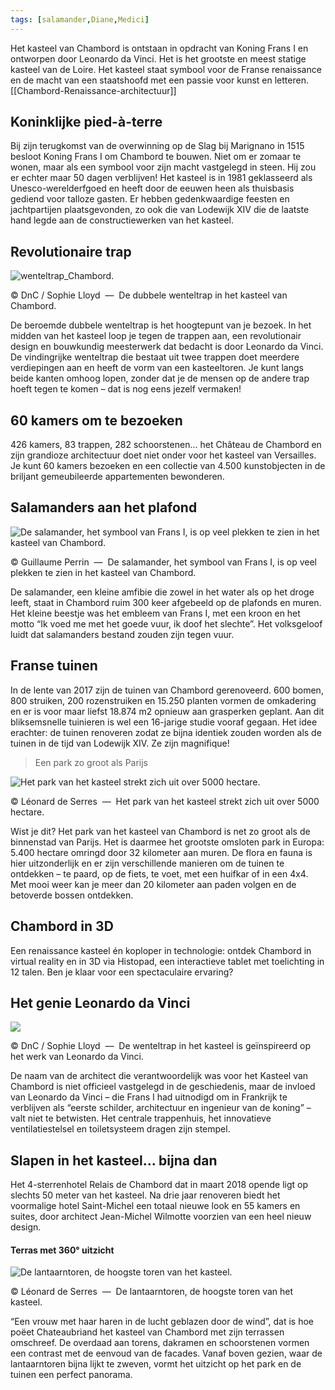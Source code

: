 ```yaml
---
tags: [salamander,Diane,Medici]
---
```



Het kasteel van Chambord is ontstaan in opdracht van Koning Frans I en ontworpen door Leonardo da Vinci. Het is het grootste en meest statige kasteel van de Loire. Het kasteel staat symbool voor de Franse renaissance en de macht van een staatshoofd met een passie voor kunst en letteren.
[[Chambord-Renaissance-architectuur]]

## Koninklijke pied-à-terre

Bij zijn terugkomst van de overwinning op de Slag bij Marignano in 1515 besloot Koning Frans I om Chambord te bouwen. Niet om er zomaar te wonen, maar als een symbool voor zijn macht vastgelegd in steen. Hij zou er echter maar 50 dagen verblijven! Het kasteel is in 1981 geklasseerd als Unesco-werelderfgoed en heeft door de eeuwen heen als thuisbasis gediend voor talloze gasten. Er hebben gedenkwaardige feesten en jachtpartijen plaatsgevonden, zo ook die van Lodewijk XIV die de laatste hand legde aan de constructiewerken van het kasteel.

## Revolutionaire trap

![wenteltrap_Chambord.](wenteltrap_Chambord.jpg)

© DnC / Sophie Lloyd  —  De dubbele wenteltrap in het kasteel van Chambord.

De beroemde dubbele wenteltrap is het hoogtepunt van je bezoek. In het midden van het kasteel loop je tegen de trappen aan, een revolutionair design en bouwkundig meesterwerk dat bedacht is door Leonardo da Vinci. De vindingrijke wenteltrap die bestaat uit twee trappen doet meerdere verdiepingen aan en heeft de vorm van een kasteeltoren. Je kunt langs beide kanten omhoog lopen, zonder dat je de mensen op de andere trap hoeft tegen te komen – dat is nog eens jezelf vermaken!

## 60 kamers om te bezoeken

426 kamers, 83 trappen, 282 schoorstenen... het Château de Chambord en zijn grandioze architectuur doet niet onder voor het kasteel van Versailles. Je kunt 60 kamers bezoeken en een collectie van 4.500 kunstobjecten in de briljant gemeubileerde appartementen bewonderen.

## Salamanders aan het plafond

![De salamander, het symbool van Frans I, is op veel plekken te zien in het kasteel van Chambord.](salamander_chambord.jpg)

© Guillaume Perrin  —  De salamander, het symbool van Frans I, is op veel plekken te zien in het kasteel van Chambord.

De salamander, een kleine amfibie die zowel in het water als op het droge leeft, staat in Chambord ruim 300 keer afgebeeld op de plafonds en muren. Het kleine beestje was het embleem van Frans I, met een kroon en het motto “Ik voed me met het goede vuur, ik doof het slechte”. Het volksgeloof luidt dat salamanders bestand zouden zijn tegen vuur.

## Franse tuinen

In de lente van 2017 zijn de tuinen van Chambord gerenoveerd. 600 bomen, 800 struiken, 200 rozenstruiken en 15.250 planten vormen de omkadering en er is voor maar liefst 18.874 m2 opnieuw aan grasperken geplant. Aan dit bliksemsnelle tuinieren is wel een 16-jarige studie vooraf gegaan. Het idee erachter: de tuinen renoveren zodat ze bijna identiek zouden worden als de tuinen in de tijd van Lodewijk XIV. Ze zijn magnifique!

> Een park zo groot als Parijs

![Het park van het kasteel strekt zich uit over 5000 hectare.](park_chambord.jpg)


© Léonard de Serres  —  Het park van het kasteel strekt zich uit over 5000 hectare.

Wist je dit? Het park van het kasteel van Chambord is net zo groot als de binnenstad van Parijs. Het is daarmee het grootste omsloten park in Europa: 5.400 hectare omringd door 32 kilometer aan muren. De flora en fauna is hier uitzonderlijk en er zijn verschillende manieren om de tuinen te ontdekken – te paard, op de fiets, te voet, met een huifkar of in een 4x4. Met mooi weer kan je meer dan 20 kilometer aan paden volgen en de betoverde bossen ontdekken.

## Chambord in 3D

Een renaissance kasteel én koploper in technologie: ontdek Chambord in virtual reality en in 3D via Histopad, een interactieve tablet met toelichting in 12 talen. Ben je klaar voor een spectaculaire ervaring?

## Het genie Leonardo da Vinci

![](wenteltrap_Leonardo.jpg)

© DnC / Sophie Lloyd  —  De wenteltrap in het kasteel is geïnspireerd op het werk van Leonardo da Vinci.

De naam van de architect die verantwoordelijk was voor het Kasteel van Chambord is niet officieel vastgelegd in de geschiedenis, maar de invloed van Leonardo da Vinci – die Frans I had uitnodigd om in Frankrijk te verblijven als “eerste schilder, architectuur en ingenieur van de koning” – valt niet te betwisten. Het centrale trappenhuis, het innovatieve ventilatiestelsel en toiletsysteem dragen zijn stempel.

## Slapen in het kasteel... bijna dan

Het 4-sterrenhotel Relais de Chambord dat in maart 2018 opende ligt op slechts 50 meter van het kasteel. Na drie jaar renoveren biedt het voormalige hotel Saint-Michel een totaal nieuwe look en 55 kamers en suites, door architect Jean-Michel Wilmotte voorzien van een heel nieuw design.

#### Terras met 360° uitzicht

![De lantaarntoren, de hoogste toren van het kasteel.](lantaarntoren_chambord.jpg)

© Léonard de Serres  —  De lantaarntoren, de hoogste toren van het kasteel.

“Een vrouw met haar haren in de lucht geblazen door de wind”, dat is hoe poëet Chateaubriand het kasteel van Chambord met zijn terrassen omschreef. De overdaad aan torens, dakramen en schoorstenen vormen een contrast met de eenvoud van de facades. Vanaf boven gezien, waar de lantaarntoren bijna lijkt te zweven, vormt het uitzicht op het park en de tuinen een perfect panorama.
